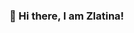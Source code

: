 ### 👋 Hi there, I am Zlatina!

<!--
**zlatina-moga/zlatina-moga** is a ✨ _special_ ✨ repository because its `README.md` (this file) appears on your GitHub profile.

<img src="https://emojipedia.org/toolbox/" /img>
